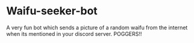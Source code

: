 # Waifu-seeker-bot

A very fun bot which sends a picture of a random waifu from the internet when its mentioned in your discord server. POGGERS!!
